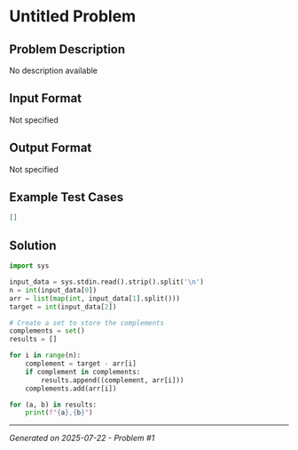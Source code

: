 # Untitled Problem

## Problem Description
No description available

## Input Format
Not specified

## Output Format
Not specified

## Example Test Cases
```json
[]
```

## Solution
```python
import sys

input_data = sys.stdin.read().strip().split('\n')
n = int(input_data[0])
arr = list(map(int, input_data[1].split()))
target = int(input_data[2])

# Create a set to store the complements
complements = set()
results = []

for i in range(n):
    complement = target - arr[i]
    if complement in complements:
        results.append((complement, arr[i]))
    complements.add(arr[i])

for (a, b) in results:
    print(f"{a},{b}")
```

---
*Generated on 2025-07-22 - Problem #1*